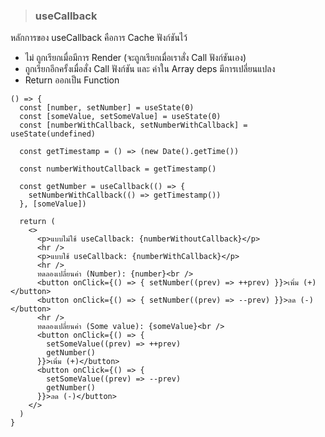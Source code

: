 > ### useCallback

หลักการของ useCallback คือการ Cache ฟังก์ชันไว้
- ไม่ ถูกเรียกเมื่อมีการ Render (จะถูกเรียกเมื่อเราสั่ง Call ฟังก์ชันเอง)
- ถูกเรียกอีกครั้งเมื่อสั่ง Call ฟังก์ชัน และ ค่าใน Array deps มีการเปลี่ยนแปลง
- Return ออกเป็น Function

```
() => {
  const [number, setNumber] = useState(0)
  const [someValue, setSomeValue] = useState(0)
  const [numberWithCallback, setNumberWithCallback] = useState(undefined)

  const getTimestamp = () => (new Date().getTime())
  
  const numberWithoutCallback = getTimestamp()

  const getNumber = useCallback(() => {
    setNumberWithCallback(() => getTimestamp())
  }, [someValue])
  
  return (
    <>
      <p>แบบไม่ใช้ useCallback: {numberWithoutCallback}</p>
      <hr />
      <p>แบบใช้ useCallback: {numberWithCallback}</p>
      <hr />
      ทดลองเปลี่ยนค่า (Number): {number}<br />
      <button onClick={() => { setNumber((prev) => ++prev) }}>เพิ่ม (+)</button>
      <button onClick={() => { setNumber((prev) => --prev) }}>ลด (-)</button>
      <hr />
      ทดลองเปลี่ยนค่า (Some value): {someValue}<br />
      <button onClick={() => { 
        setSomeValue((prev) => ++prev)
        getNumber()
      }}>เพิ่ม (+)</button>
      <button onClick={() => { 
        setSomeValue((prev) => --prev)
        getNumber()
      }}>ลด (-)</button>
    </>
  )
}
```